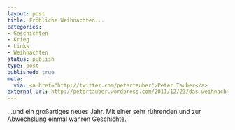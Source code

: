 ```yaml
---
layout: post
title: Fröhliche Weihnachten...
categories:
- Geschichten
- Krieg
- Links
- Weihnachten
status: publish
type: post
published: true
meta:
  via: <a href="http://twitter.com/petertauber">Peter Tauber</a>
external-url: http://petertauber.wordpress.com/2011/12/23/das-weihnachtswunder-im-ersten-weltkrieg/
---
```

…und ein großartiges neues Jahr. Mit einer sehr rührenden und zur Abwechslung einmal wahren Geschichte.
